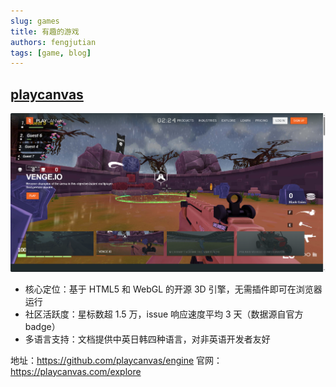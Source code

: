 ```yaml
---
slug: games
title: 有趣的游戏
authors: fengjutian
tags: [game, blog]
---
```


## [playcanvas](https://github.com/playcanvas/engine)

![alt text](./static/imgs/playcanvas.png)

- 核心定位：基于 HTML5 和 WebGL 的开源 3D 引擎，无需插件即可在浏览器运行
- 社区活跃度：星标数超 1.5 万，issue 响应速度平均 3 天（数据源自官方 badge）
- 多语言支持：文档提供中英日韩四种语言，对非英语开发者友好

地址：https://github.com/playcanvas/engine
官网：https://playcanvas.com/explore